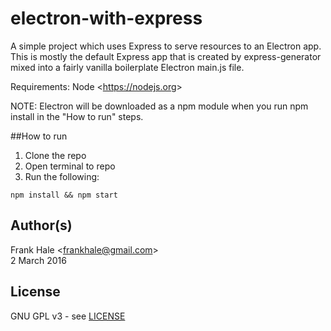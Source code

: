 # electron-with-express

A simple project which uses Express to serve resources to an Electron app. This
is mostly the default Express app that is created by express-generator mixed
into a fairly vanilla boilerplate Electron main.js file.

Requirements: Node &lt;https://nodejs.org&gt;

NOTE: Electron will be downloaded as a npm module when you run npm install in
the "How to run" steps.

##How to run

1. Clone the repo
2. Open terminal to repo
3. Run the following:

```
npm install && npm start
```

## Author(s)

Frank Hale &lt;frankhale@gmail.com&gt;  
2 March 2016

## License

GNU GPL v3 - see [LICENSE](LICENSE)
